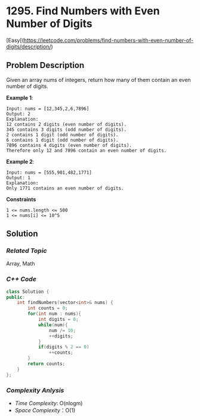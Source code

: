 # 1295. Find Numbers with Even Number of Digits
[Easy[(https://leetcode.com/problems/find-numbers-with-even-number-of-digits/description/)

## Problem Description

Given an array nums of integers, return how many of them contain an even number of digits.

**Example 1**:
```
Input: nums = [12,345,2,6,7896]
Output: 2
Explanation: 
12 contains 2 digits (even number of digits). 
345 contains 3 digits (odd number of digits). 
2 contains 1 digit (odd number of digits). 
6 contains 1 digit (odd number of digits). 
7896 contains 4 digits (even number of digits). 
Therefore only 12 and 7896 contain an even number of digits.
```
**Example 2**:
```
Input: nums = [555,901,482,1771]
Output: 1 
Explanation: 
Only 1771 contains an even number of digits.
```

**Constraints**
```
1 <= nums.length <= 500
1 <= nums[i] <= 10^5
```

## Solution

### _Related Topic_
   Array, Math

### _C++ Code_
```cpp
class Solution {
public:
    int findNumbers(vector<int>& nums) {
        int counts = 0;
        for(int num : nums){
            int digits = 0;
            while(num){
                num /= 10;
                ++digits;
            }
            if(digits % 2 == 0)
                ++counts;
        }
        return counts;
    }
};
```

### _Complexity Anlysis_
- _Time Complexity_: O(nlogm)
- _Space Complexity_：O(1)

